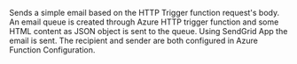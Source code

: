 Sends a simple email based on the HTTP Trigger function request's body. 
An email queue is created through Azure HTTP trigger function and some HTML content as JSON object is sent to the queue. 
Using SendGrid App the email is sent. 
The recipient and sender are both configured in Azure Function Configuration.
